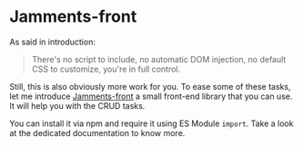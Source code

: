 # Jamments-front
As said in introduction:

> There's no script to include, no automatic DOM injection, no default CSS to customize, you're in full control.

Still, this is also obviously more work for you. To ease some of these tasks, let me introduce [Jamments-front](https://github.com/Buzut/jamments-front) a small front-end library that you can use. It will help you with the CRUD tasks.

You can install it via npm and require it using ES Module `import`. Take a look at the dedicated documentation to know more.
